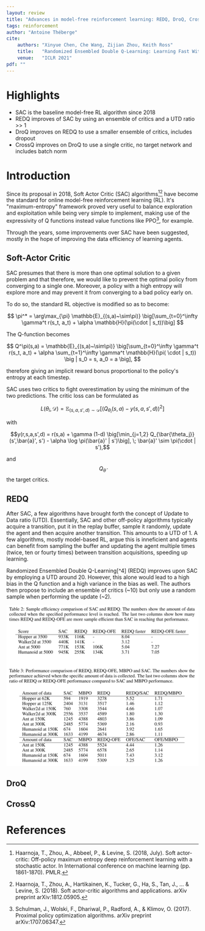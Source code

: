 ```yaml
---
layout: review
title: "Advances in model-free reinforcement learning: REDQ, DroQ, CrossQ."
tags: reinforcement
author: "Antoine Théberge"
cite:
    authors: "Xinyue Chen, Che Wang, Zijian Zhou, Keith Ross"
    title:   "Randomized Ensembled Double Q-Learning: Learning Fast Without a Model"
    venue:   "ICLR 2021"
pdf: ""
---
```



# Highlights
- SAC is the baseline model-free RL algorithm since 2018
- REDQ improves of SAC by using an ensemble of critics and a UTD ratio >> 1
- DroQ improves on REDQ to use a smaller ensemble of critics, includes dropout
- CrossQ improves on DroQ to use a single critic, no target network and includes batch norm


# Introduction

Since its proposal in 2018, Soft Actor Critic (SAC) algorithms[^1][^2] have become the standard for online model-free reinforcement learning (RL). It's "maximum-entropy" framework proved very useful to balance exploration and exploitation while being very simple to implement, making use of the expressivity of Q functions instead value functions like PPO[^3], for example. 

Through the years, some improvements over SAC have been suggested, mostly in the hope of improving the data efficiency of learning agents. 

## Soft-Actor Critic

SAC presumes that there is more than one optimal solution to a given problem and that therefore, we would like to prevent the optimal policy from converging to a single one. Moreover, a policy with a high entropy will explore more and may prevent it from converging to a bad policy early on.

To do so, the standard RL objective is modified so as to become:

$$ \pi^* = \arg\max_{\pi} \mathbb{E}_{(s,a)~\sim\pi)} \big[\sum_{t=0}^\infty \gamma^t r(s_t, a_t) + \alpha \mathbb{H}(\pi(\cdot | s_t))\big]  $$

The Q-function becomes

$$ Q^\pi(s,a) = \mathbb{E}_{(s,a)~\sim\pi)} \big[\sum_{t=0}^\infty \gamma^t r(s_t, a_t) + \alpha \sum_{t=1}^\infty \gamma^t \mathbb{H}(\pi( \cdot | s_t)) \big | s_0 = s, a_0 = a \big], $$

therefore giving an implicit reward bonus proportional to the policy's entropy at each timestep. 

SAC uses two critics to fight overestimation by using the minimum of the two predictions. The critic loss can be formulated as

$$ L(\theta_i, \mathcal{D}) = \mathbb{E}_{(s,a,s',d)\sim\mathcal{D}} [(Q_{\theta_i}(s,a) - y(s,a,s',d))^2] $$

with

$$y(r,s,a,s',d) = r(s,a) + \gamma (1-d) \big[\min_{j=1,2} Q_{\bar{\theta_j}}(s',\bar{a}', s') - \alpha \log \pi(\bar{a}' | s')\big], \; \bar{a}' \sim \pi(\cdot | s'),$$

and $$Q_\bar{\theta}$$ the target critics.



## REDQ

After SAC, a few algorithms have brought forth the concept of Update to Data ratio (UTD). Essentially, SAC and other off-policy algorithms typically acquire a transition, put it in the replay buffer, sample it randomly, update the agent and then acquire another transition. This amounts to a UTD of 1. A few algorithms, mostly model-based RL, argue this is inneficient and agents can benefit from sampling the buffer and updating the agent multiple times (twice, ten or fourty times) between transition acquisitions, speeding up learning.

Randomized Ensembled Double Q-Learning[^4] (REDQ) improves upon SAC by employing a UTD around 20. However, this alone would lead to a high bias in the Q function and a high variance in the bias as well. The authors then propose to include an ensemble of critics (~10) but only use a random sample when performing the update (~2).

![](/article/images/sac_improvements/table2_3.jpeg)

## DroQ

## CrossQ


# References

[^1]: Haarnoja, T., Zhou, A., Abbeel, P., & Levine, S. (2018, July). Soft actor-critic: Off-policy maximum entropy deep reinforcement learning with a stochastic actor. In International conference on machine learning (pp. 1861-1870). PMLR.
[^2]: Haarnoja, T., Zhou, A., Hartikainen, K., Tucker, G., Ha, S., Tan, J., ... & Levine, S. (2018). Soft actor-critic algorithms and applications. arXiv preprint arXiv:1812.05905.
[^3]: Schulman, J., Wolski, F., Dhariwal, P., Radford, A., & Klimov, O. (2017). Proximal policy optimization algorithms. arXiv preprint arXiv:1707.06347.
